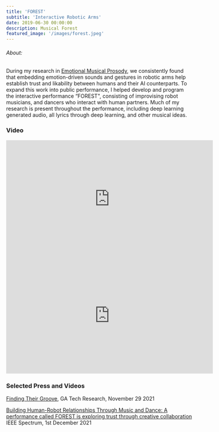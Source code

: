 ```yaml
---
title: 'FOREST'
subtitle: 'Interactive Robotic Arms'
date: 2019-06-30 00:00:00
description: Musical Forest
featured_image: '/images/forest.jpeg'
---
```

###### About:
During my research in [Emotional Musical Prosody](https://richardsavery.com/project/shimiandprosody), we consistently found that embedding emotion-driven sounds and gestures in robotic arms help establish trust and likability between humans and their AI counterparts. To expand this work into public performance, I helped develop and program the interactive performance “FOREST", consisting of improvising robot musicians, and dancers who interact with human partners. Much of my research is present throughout the performance, including deep learning generated audio, all lyrics through deep learning, and other musical ideas.

### Video

<iframe width="560" height="315" src="https://www.youtube.com/embed/J2Ekt_SI8Qg" frameborder="0" allow="accelerometer; autoplay; encrypted-media; gyroscope; picture-in-picture" allowfullscreen></iframe>

<iframe width="560" height="315" src="https://www.youtube.com/embed/YIX6ImUzdqs" frameborder="0" allow="accelerometer; autoplay; encrypted-media; gyroscope; picture-in-picture" allowfullscreen></iframe>

### Selected Press and Videos

[Finding Their Groove](https://research.gatech.edu/finding-their-groove), GA Tech Research, November 29 2021

[Building Human-Robot Relationships Through Music and Dance: A performance called FOREST is exploring trust through creative collaboration](https://spectrum.ieee.org/robot-dance-music) IEEE Spectrum, 1st December 2021

